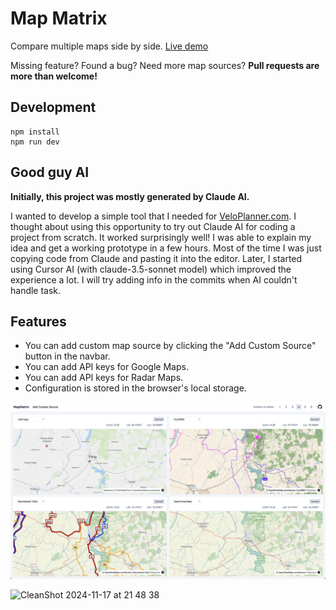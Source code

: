 # Map Matrix

Compare multiple maps side by side. [Live demo](https://mapmatrix.veloplanner.com)

Missing feature? Found a bug? Need more map sources? **Pull requests are more than welcome!**

## Development

```
npm install
npm run dev
```

## Good guy AI

**Initially, this project was mostly generated by Claude AI.**

I wanted to develop a simple tool that I needed for [VeloPlanner.com](https://veloplanner.com). I thought about using this opportunity to try out Claude AI for coding a project from scratch. It worked surprisingly well! I was able to explain my idea and get a working prototype in a few hours. Most of the time I was just copying code from Claude and pasting it into the editor. Later, I started using Cursor AI (with claude-3.5-sonnet model) which improved the experience a lot. I will try adding info in the commits when AI couldn't handle task.

## Features

* You can add custom map source by clicking the "Add Custom Source" button in the navbar.
* You can add API keys for Google Maps.
* You can add API keys for Radar Maps.
* Configuration is stored in the browser's local storage.

![screenshot](https://github.com/veloplanner/map-matrix/blob/main/screenshot.png)

![CleanShot 2024-11-17 at 21 48 38](https://github.com/user-attachments/assets/88fa2a94-7de3-499a-b7cb-de191bb56c6a)
